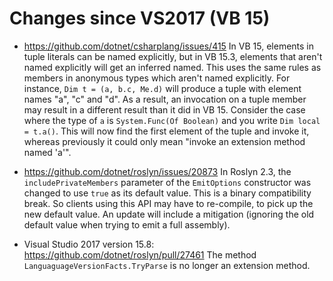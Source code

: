 Changes since VS2017 (VB 15)
===========================

- https://github.com/dotnet/csharplang/issues/415
In VB 15, elements in tuple literals can be named explicitly, but in VB 15.3, elements that aren't named explicitly will get an inferred named. This uses the same rules as members in anonymous types which aren't named explicitly.
For instance, `Dim t = (a, b.c, Me.d)` will produce a tuple with element names "a", "c" and "d". As a result, an invocation on a tuple member may result in a different result than it did in VB 15.
Consider the case where the type of `a` is `System.Func(Of Boolean)` and you write `Dim local = t.a()`. This will now find the first element of the tuple and invoke it, whereas previously it could only mean "invoke an extension method named 'a'".

- https://github.com/dotnet/roslyn/issues/20873 In Roslyn 2.3, the `includePrivateMembers` parameter of the `EmitOptions` constructor was changed to use `true` as its default value. This is a binary compatibility break. So clients using this API may have to re-compile, to pick up the new default value. An update will include a mitigation (ignoring the old default value when trying to emit a full assembly).

- Visual Studio 2017 version 15.8: https://github.com/dotnet/roslyn/pull/27461 The method `LanguaguageVersionFacts.TryParse` is no longer an extension method.
